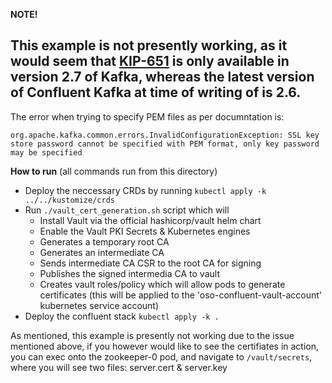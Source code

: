 **NOTE!**  
## This example is not presently working, as it would seem that [KIP-651](https://cwiki.apache.org/confluence/display/KAFKA/KIP-651+-+Support+PEM+format+for+SSL+certificates+and+private+key) is only available in version 2.7 of Kafka, whereas the latest version of Confluent Kafka at time of writing of is 2.6.

The error when trying to specify PEM files as per documntation is:

```
org.apache.kafka.common.errors.InvalidConfigurationException: SSL key store password cannot be specified with PEM format, only key password may be specified
```
 

**How to run**
(all commands run from this directory)
* Deploy the neccessary CRDs by running `kubectl apply -k ../../kustomize/crds`
* Run `./vault_cert_generation.sh` script which will
  - Install Vault via the official hashicorp/vault helm chart
  - Enable the Vault PKI Secrets & Kubernetes engines
  - Generates a temporary root CA
  - Generates an intermediate CA
  - Sends intermediate CA CSR to the root CA for signing
  - Publishes the signed intermedia CA to vault
  - Creates vault roles/policy which will allow pods to generate certificates (this will be applied to the 'oso-confluent-vault-account' kubernetes service account)
* Deploy the confluent stack `kubectl apply -k .`

As mentioned, this example is presently not working due to the issue mentioned above, if you however would like to see the certifiates in action, you can exec onto the zookeeper-0 pod, and navigate to `/vault/secrets`, where you will see two files: server.cert & server.key